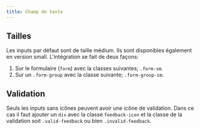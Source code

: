 ```yaml
---
title: Champ de texte
---
```


## Tailles

Les inputs par défaut sont de taille médium. Ils sont disponibles également en version small. L'intégration se fait de deux façons:

1. Sur le formulaire (<code>form</code>) avec la classes suivantes; <code>.form-sm</code>.
2. Sur un <code>.form-group</code> avec la classe suivante; <code>.form-group-sm</code>.

## Validation

Seuls les inputs sans icônes peuvent avoir une icône de validation. Dans ce cas il faut ajouter un <code>div</code> avec la classe <code>feedback-icon</code> et la classe de la validation soit <code>.valid-feedback</code> ou bien <code>.invalid-feedback</code>.
